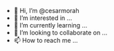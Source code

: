 - 👋 Hi, I’m @cesarmorah
- 👀 I’m interested in ...
- 🌱 I’m currently learning ...
- 💞️ I’m looking to collaborate on ...
- 📫 How to reach me ...

<!---
cesarmorah/cesarmorah is a ✨ special ✨ repository because its `README.md` (this file) appears on your GitHub profile.
You can click the Preview link to take a look at your changes.
--->
